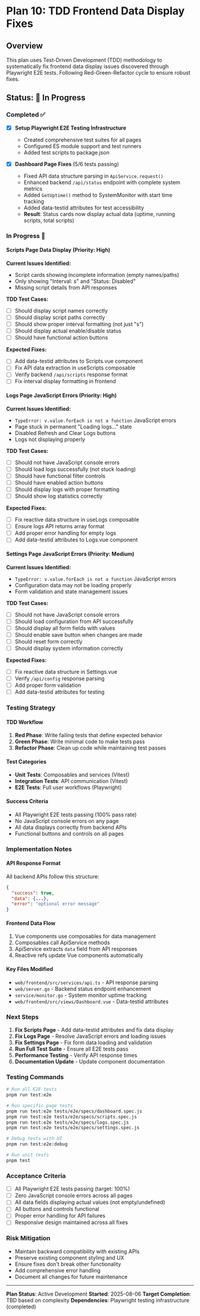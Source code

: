 # Plan 10: TDD Frontend Data Display Fixes

## Overview
This plan uses Test-Driven Development (TDD) methodology to systematically fix frontend data display issues discovered through Playwright E2E tests. Following Red-Green-Refactor cycle to ensure robust fixes.

## Status: 🔄 In Progress

### Completed ✅
- [x] **Setup Playwright E2E Testing Infrastructure**
  - Created comprehensive test suites for all pages
  - Configured ES module support and test runners
  - Added test scripts to package.json

- [x] **Dashboard Page Fixes** (5/6 tests passing)
  - Fixed API data structure parsing in `ApiService.request()`
  - Enhanced backend `/api/status` endpoint with complete system metrics
  - Added `GetUptime()` method to SystemMonitor with start time tracking
  - Added data-testid attributes for test accessibility
  - **Result**: Status cards now display actual data (uptime, running scripts, total scripts)

### In Progress 🔄

#### **Scripts Page Data Display** (Priority: High)
**Current Issues Identified:**
- Script cards showing incomplete information (empty names/paths)
- Only showing "Interval: s" and "Status: Disabled"
- Missing script details from API responses

**TDD Test Cases:**
- [ ] Should display script names correctly
- [ ] Should display script paths correctly
- [ ] Should show proper interval formatting (not just "s")
- [ ] Should display actual enable/disable status
- [ ] Should have functional action buttons

**Expected Fixes:**
- [ ] Add data-testid attributes to Scripts.vue component
- [ ] Fix API data extraction in useScripts composable
- [ ] Verify backend `/api/scripts` response format
- [ ] Fix interval display formatting in frontend

#### **Logs Page JavaScript Errors** (Priority: High)
**Current Issues Identified:**
- `TypeError: v.value.forEach is not a function` JavaScript errors
- Page stuck in permanent "Loading logs..." state
- Disabled Refresh and Clear Logs buttons
- Logs not displaying properly

**TDD Test Cases:**
- [ ] Should not have JavaScript console errors
- [ ] Should load logs successfully (not stuck loading)
- [ ] Should have functional filter controls
- [ ] Should have enabled action buttons
- [ ] Should display logs with proper formatting
- [ ] Should show log statistics correctly

**Expected Fixes:**
- [ ] Fix reactive data structure in useLogs composable
- [ ] Ensure logs API returns array format
- [ ] Add proper error handling for empty logs
- [ ] Add data-testid attributes to Logs.vue component

#### **Settings Page JavaScript Errors** (Priority: Medium)
**Current Issues Identified:**
- `TypeError: v.value.forEach is not a function` JavaScript errors
- Configuration data may not be loading properly
- Form validation and state management issues

**TDD Test Cases:**
- [ ] Should not have JavaScript console errors
- [ ] Should load configuration from API successfully
- [ ] Should display all form fields with values
- [ ] Should enable save button when changes are made
- [ ] Should reset form correctly
- [ ] Should display system information correctly

**Expected Fixes:**
- [ ] Fix reactive data structure in Settings.vue
- [ ] Verify `/api/config` response parsing
- [ ] Add proper form validation
- [ ] Add data-testid attributes for testing

### Testing Strategy

#### TDD Workflow
1. **Red Phase**: Write failing tests that define expected behavior
2. **Green Phase**: Write minimal code to make tests pass
3. **Refactor Phase**: Clean up code while maintaining test passes

#### Test Categories
- **Unit Tests**: Composables and services (Vitest)
- **Integration Tests**: API communication (Vitest)
- **E2E Tests**: Full user workflows (Playwright)

#### Success Criteria
- All Playwright E2E tests passing (100% pass rate)
- No JavaScript console errors on any page
- All data displays correctly from backend APIs
- Functional buttons and controls on all pages

### Implementation Notes

#### API Response Format
All backend APIs follow this structure:
```json
{
  "success": true,
  "data": {...},
  "error": "optional error message"
}
```

#### Frontend Data Flow
1. Vue components use composables for data management
2. Composables call ApiService methods
3. ApiService extracts `data` field from API responses
4. Reactive refs update Vue components automatically

#### Key Files Modified
- `web/frontend/src/services/api.ts` - API response parsing
- `web/server.go` - Backend status endpoint enhancement
- `service/monitor.go` - System monitor uptime tracking
- `web/frontend/src/views/Dashboard.vue` - Data-testid attributes

### Next Steps
1. **Fix Scripts Page** - Add data-testid attributes and fix data display
2. **Fix Logs Page** - Resolve JavaScript errors and loading issues
3. **Fix Settings Page** - Fix form data loading and validation
4. **Run Full Test Suite** - Ensure all E2E tests pass
5. **Performance Testing** - Verify API response times
6. **Documentation Update** - Update component documentation

### Testing Commands
```bash
# Run all E2E tests
pnpm run test:e2e

# Run specific page tests
pnpm run test:e2e tests/e2e/specs/dashboard.spec.js
pnpm run test:e2e tests/e2e/specs/scripts.spec.js
pnpm run test:e2e tests/e2e/specs/logs.spec.js
pnpm run test:e2e tests/e2e/specs/settings.spec.js

# Debug tests with UI
pnpm run test:e2e:debug

# Run unit tests
pnpm test
```

### Acceptance Criteria
- [ ] All Playwright E2E tests passing (target: 100%)
- [ ] Zero JavaScript console errors across all pages
- [ ] All data fields displaying actual values (not empty/undefined)
- [ ] All buttons and controls functional
- [ ] Proper error handling for API failures
- [ ] Responsive design maintained across all fixes

### Risk Mitigation
- Maintain backward compatibility with existing APIs
- Preserve existing component styling and UX
- Ensure fixes don't break other functionality
- Add comprehensive error handling
- Document all changes for future maintenance

---

**Plan Status**: Active Development
**Started**: 2025-08-06
**Target Completion**: TBD based on complexity
**Dependencies**: Playwright testing infrastructure (completed)
